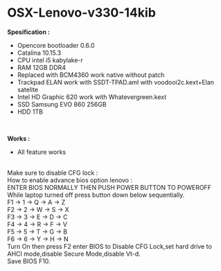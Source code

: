 # OSX-Lenovo-v330-14kib
<b>Spesification :</b>
<ul>
  <li>Opencore bootloader 0.6.0</li>
  <li>Catalina 10.15.3</li>
	<li>CPU intel i5 kabylake-r</li>
	<li>RAM 12GB DDR4</li>
  <li>Replaced with BCM4360 work native without patch</li>
  <li>Trackpad ELAN work with SSDT-TPAD.aml with voodooi2c.kext+Elan satelite</li>
  <li>Intel HD Graphic 620 work with Whatevergreen.kext</li>
	<li>SSD Samsung EVO 860 256GB</li>
	<li>HDD 1TB</li>
</ul></br>

<b>Works :</b>
  <ul>
  <li>All feature works</li>
  </ul>
</br>
Make sure to disable CFG lock : <br>
How to enable advance bios option lenovo : <br>
ENTER BIOS NORMALLY THEN PUSH POWER BUTTON TO POWEROFF <br>
While laptop turned off press button down below sequentially.<br>
F1 -> 1 -> Q -> A -> Z <br>
F2 -> 2 -> W -> S -> X <br>
F3 -> 3 -> E -> D -> C <br>
F4 -> 4 -> R -> F -> V <br>
F5 -> 5 -> T -> G -> B <br>
F6 -> 6 -> Y -> H -> N <br>
Turn On then press F2 enter BIOS to Disable CFG Lock,set hard drive to AHCI mode,disable Secure Mode,disable Vt-d.<br>
Save BIOS F10.<br>
